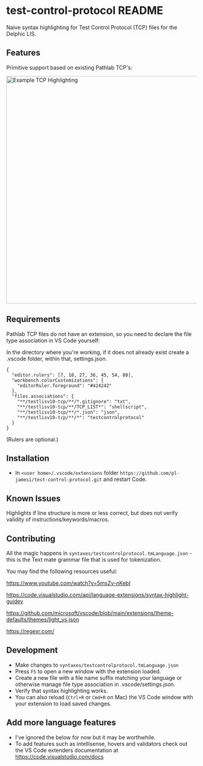 # test-control-protocol README

Naive syntax highlighting for Test Control Protocol (TCP) files for the Delphic LIS.

## Features

Primitive support based on existing Pathlab TCP's:

<img src="https://github.com/pl-jamesi/test-control-protocol/blob/master/images/tcp-highlighting-example.png?raw=true" alt="Example TCP Highlighting" width="600px" />

## Requirements

Pathlab TCP files do not have an extension, so you need to declare the file type association in VS Code yourself:

In the directory where you're working, if it does not already exist create a .vscode folder, within that, settings.json.

```
{
  "editor.rulers": [7, 18, 27, 36, 45, 54, 80],
  "workbench.colorCustomizations": {
    "editorRuler.foreground": "#424242"
  },
  "files.associations": {
    "**/testlisv10-tcp/**/*.gitignore": "txt",
    "**/testlisv10-tcp/**/TCP_LIST*": "shellscript",
    "**/testlisv10-tcp/**/*.json": "json",
    "**/testlisv10-tcp/**/*": "testcontrolprotocol"
  }
}
```

(Rulers are optional.)

## Installation

- In `<user home>/.vscode/extensions` folder `https://github.com/pl-jamesi/test-control-protocol.git` and restart Code.

## Known Issues

Highlights if line structure is more or less correct, but does not verify validity of instructions/keywords/macros.

## Contributing

All the magic happens in `syntaxes/testcontrolprotocol.tmLanguage.json` - this is the Text mate grammar file that is used for tokenization.

You may find the following resources useful:

https://www.youtube.com/watch?v=5msZv-nKebI

https://code.visualstudio.com/api/language-extensions/syntax-highlight-guidev

https://github.com/microsoft/vscode/blob/main/extensions/theme-defaults/themes/light_vs.json

https://regexr.com/

## Development

- Make changes to `syntaxes/testcontrolprotocol.tmLanguage.json`
- Press `F5` to open a new window with the extension loaded.
- Create a new file with a file name suffix matching your language or otherwise manage file type association in .vscode/settings.json.
- Verify that syntax highlighting works.
- You can also reload (`Ctrl+R` or `Cmd+R` on Mac) the VS Code window with your extension to load saved changes.

## Add more language features

- I've ignored the below for now but it may be worthwhile.
- To add features such as intellisense, hovers and validators check out the VS Code extenders documentation at https://code.visualstudio.com/docs
